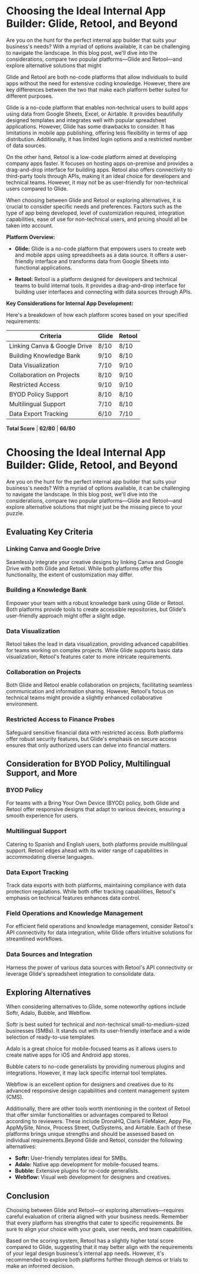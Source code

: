 # Choosing the Ideal Internal App Builder: Glide, Retool, and Beyond

Are you on the hunt for the perfect internal app builder that suits your business's needs? With a myriad of options available, it can be challenging to navigate the landscape. In this blog post, we'll dive into the considerations, compare two popular platforms—Glide and Retool—and explore alternative solutions that might 

Glide and Retool are both no-code platforms that allow individuals to build apps without the need for extensive coding knowledge. However, there are key differences between the two that make each platform better suited for different purposes.

Glide is a no-code platform that enables non-technical users to build apps using data from Google Sheets, Excel, or Airtable. It provides beautifully designed templates and integrates well with popular spreadsheet applications. However, Glide has some drawbacks to consider. It has limitations in mobile app publishing, offering less flexibility in terms of app distribution. Additionally, it has limited login options and a restricted number of data sources.

On the other hand, Retool is a low-code platform aimed at developing company apps faster. It focuses on hosting apps on-premise and provides a drag-and-drop interface for building apps. Retool also offers connectivity to third-party tools through APIs, making it an ideal choice for developers and technical teams. However, it may not be as user-friendly for non-technical users compared to Glide.

When choosing between Glide and Retool or exploring alternatives, it is crucial to consider specific needs and preferences. Factors such as the type of app being developed, level of customization required, integration capabilities, ease of use for non-technical users, and pricing should all be taken into account.

**Platform Overview:**

- **Glide:**
  Glide is a no-code platform that empowers users to create web and mobile apps using spreadsheets as a data source. It offers a user-friendly interface and transforms data from Google Sheets into functional applications.

- **Retool:**
  Retool is a platform designed for developers and technical teams to build internal tools. It provides a drag-and-drop interface for building user interfaces and connecting with data sources through APIs.

**Key Considerations for Internal App Development:**

Here's a breakdown of how each platform scores based on your specified requirements:

| Criteria                   | Glide | Retool |
|----------------------------|-------|--------|
| Linking Canva & Google Drive | 8/10  | 8/10   |
| Building Knowledge Bank    | 9/10  | 8/10   |
| Data Visualization         | 7/10  | 9/10   |
| Collaboration on Projects  | 8/10  | 9/10   |
| Restricted Access          | 9/10  | 9/10   |
| BYOD Policy Support        | 8/10  | 8/10   |
| Multilingual Support       | 7/10  | 8/10   |
| Data Export Tracking       | 6/10  | 7/10   |

**Total Score**            | **62/80** | **66/80**
# Choosing the Ideal Internal App Builder: Glide, Retool, and Beyond

Are you on the hunt for the perfect internal app builder that suits your business's needs? With a myriad of options available, it can be challenging to navigate the landscape. In this blog post, we'll dive into the considerations, compare two popular platforms—Glide and Retool—and explore alternative solutions that might just be the missing piece to your puzzle.

## Evaluating Key Criteria

### Linking Canva and Google Drive

Seamlessly integrate your creative designs by linking Canva and Google Drive with both Glide and Retool. While both platforms offer this functionality, the extent of customization may differ.

### Building a Knowledge Bank 

Empower your team with a robust knowledge bank using Glide or Retool. Both platforms provide tools to create accessible repositories, but Glide's user-friendly approach might offer a slight edge.

### Data Visualization 

Retool takes the lead in data visualization, providing advanced capabilities for teams working on complex projects. While Glide supports basic data visualization, Retool's features cater to more intricate requirements.

### Collaboration on Projects

Both Glide and Retool enable collaboration on projects, facilitating seamless communication and information sharing. However, Retool's focus on technical teams might provide a slightly enhanced collaborative environment.

### Restricted Access to Finance Probes

Safeguard sensitive financial data with restricted access. Both platforms offer robust security features, but Glide's emphasis on secure access ensures that only authorized users can delve into financial matters.

## Consideration for BYOD Policy, Multilingual Support, and More

### BYOD Policy 

For teams with a Bring Your Own Device (BYOD) policy, both Glide and Retool offer responsive designs that adapt to various devices, ensuring a smooth experience for users.

### Multilingual Support

Catering to Spanish and English users, both platforms provide multilingual support. Retool edges ahead with its wider range of capabilities in accommodating diverse languages.

### Data Export Tracking

Track data exports with both platforms, maintaining compliance with data protection regulations. While both offer tracking capabilities, Retool's emphasis on technical features enhances data control.

### Field Operations and Knowledge Management 

For efficient field operations and knowledge management, consider Retool's API connectivity for data integration, while Glide offers intuitive solutions for streamlined workflows.

### Data Sources and Integration

Harness the power of various data sources with Retool's API connectivity or leverage Glide's spreadsheet integration to consolidate data.

## Exploring Alternatives


When considering alternatives to Glide, some noteworthy options include Softr, Adalo, Bubble, and Webflow.

Softr is best suited for technical and non-technical small-to-medium-sized businesses (SMBs). It stands out with its user-friendly interface and a wide selection of ready-to-use templates.

Adalo is a great choice for mobile-focused teams as it allows users to create native apps for iOS and Android app stores.

Bubble caters to no-code generalists by providing numerous plugins and integrations. However, it may lack specific internal tool templates.

Webflow is an excellent option for designers and creatives due to its advanced responsive design capabilities and content management system (CMS).

Additionally, there are other tools worth mentioning in the context of Retool that offer similar functionalities or advantages compared to Retool according to reviewers. These include DronaHQ, Claris FileMaker, Appy Pie, AppMySite, Ninox, Process Street, OutSystems, and Airtable. Each of these platforms brings unique strengths and should be assessed based on individual requirements.Beyond Glide and Retool, consider the following alternatives:

- **Softr:** User-friendly templates ideal for SMBs.
- **Adalo:** Native app development for mobile-focused teams.
- **Bubble:** Extensive plugins for no-code generalists.
- **Webflow:** Visual web development for designers and creatives.

## Conclusion

Choosing between Glide and Retool—or exploring alternatives—requires careful evaluation of criteria aligned with your business needs. Remember that every platform has strengths that cater to specific requirements. Be sure to align your choice with your goals, user needs, and team capabilities.


Based on the scoring system, Retool has a slightly higher total score compared to Glide, suggesting that it may better align with the requirements of your legal design business's internal app needs. However, it's recommended to explore both platforms further through demos or trials to make an informed decision.

